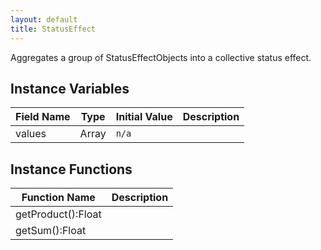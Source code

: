 ```yaml
---
layout: default
title: StatusEffect
---
```


Aggregates a group of StatusEffectObjects into a collective status effect.

## Instance Variables

| Field Name | Type | Initial Value | Description |
| ------------ | ------ | --------------- | ------------- |
| values | Array<StatusEffectObject> | `n/a` |  |


## Instance Functions

| Function Name | Description |
| --------------- | ------------- |
| getProduct():Float |  |
| getSum():Float |  |
